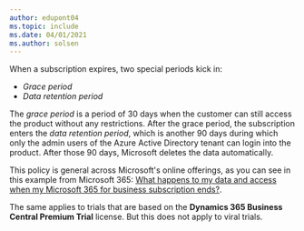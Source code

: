 ```yaml
---
author: edupont04
ms.topic: include
ms.date: 04/01/2021
ms.author: solsen
---
```

When a subscription expires, two special periods kick in: 

- *Grace period*
- *Data retention period*

The *grace period* is a period of 30 days when the customer can still access the product without any restrictions. After the grace period, the subscription enters the *data retention period*, which is another 90 days during which only the admin users of the Azure Active Directory tenant can login into the product. After those 90 days, Microsoft deletes the data automatically.  

This policy is general across Microsoft's online offerings, as you can see in this example from Microsoft 365: [What happens to my data and access when my Microsoft 365 for business subscription ends?](/microsoft-365/commerce/subscriptions/what-if-my-subscription-expires?view=o365-worldwide&preserve-view=true).  

The same applies to trials that are based on the **Dynamics 365 Business Central Premium Trial** license. But this does not apply to viral trials.
